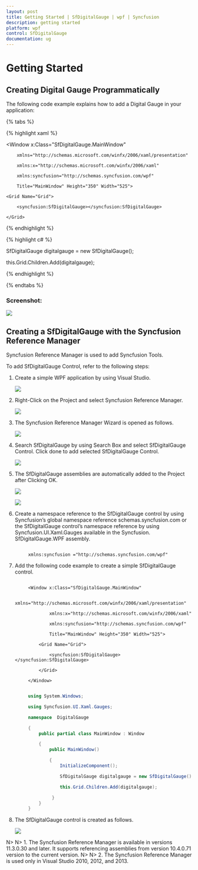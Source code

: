 ```yaml
---
layout: post
title: Getting Started | SfDigitalGauge | wpf | Syncfusion
description: getting started 
platform: wpf
control: SfDigitalGauge 
documentation: ug
---
```


# Getting Started 

## Creating Digital Gauge Programmatically

The following code example explains how to add a Digital Gauge in your application:

{% tabs %}

{% highlight xaml %}

<Window x:Class="SfDigitalGauge.MainWindow"

        xmlns="http://schemas.microsoft.com/winfx/2006/xaml/presentation"

        xmlns:x="http://schemas.microsoft.com/winfx/2006/xaml"

        xmlns:syncfusion="http://schemas.syncfusion.com/wpf"

        Title="MainWindow" Height="350" Width="525">

    <Grid Name="Grid">

        <syncfusion:SfDigitalGauge></syncfusion:SfDigitalGauge>

    </Grid>

</Window>

{% endhighlight %}

{% highlight c# %}

SfDigitalGauge digitalgauge = new SfDigitalGauge();

this.Grid.Children.Add(digitalgauge);

{% endhighlight %}

{% endtabs %}


### Screenshot:

![](Getting-Started_images/Getting-Started_img1.png)

## Creating a SfDigitalGauge with the Syncfusion Reference Manager

Syncfusion Reference Manager is used to add Syncfusion Tools.

To add SfDigitalGauge Control, refer to the following steps:

1. Create a simple WPF application by using Visual Studio.

   ![](Getting-Started_images/Getting-Started_img2.png)

2. Right-Click on the Project and select Syncfusion Reference Manager.

   ![](Getting-Started_images/Getting-Started_img3.png)

3. The Syncfusion Reference Manager Wizard is opened as follows.

   ![](Getting-Started_images/Getting-Started_img4.png)

4. Search SfDigitalGauge by using Search Box and select SfDigitalGauge Control.  Click done to add selected SfDigitalGauge Control.

   ![](Getting-Started_images/Getting-Started_img5.png)

5. The SfDigitalGauge  assemblies are automatically added to the Project after Clicking OK.

   ![](Getting-Started_images/Getting-Started_img6.png)

   ![](Getting-Started_images/Getting-Started_img7.png)

6. Create a namespace reference to the SfDigitalGauge control by using Syncfusion’s global namespace reference schemas.syncfusion.com or the SfDigitalGauge control’s namespace reference by using Syncfusion.UI.Xaml.Gauges available in the Syncfusion. SfDigitalGauge.WPF assembly.
 
   ~~~ xaml

		xmlns:syncfusion ="http://schemas.syncfusion.com/wpf" 

   ~~~   
   
7. Add the following code example to create a simple SfDigitalGauge control.

   ~~~ xaml

		<Window x:Class="SfDigitalGauge.MainWindow"

				xmlns="http://schemas.microsoft.com/winfx/2006/xaml/presentation"

				xmlns:x="http://schemas.microsoft.com/winfx/2006/xaml"

				xmlns:syncfusion="http://schemas.syncfusion.com/wpf"

				Title="MainWindow" Height="350" Width="525">

			<Grid Name="Grid">

				<syncfusion:SfDigitalGauge></syncfusion:SfDigitalGauge>  

			</Grid>

		</Window> 

   ~~~

   ~~~ csharp

		using System.Windows;

		using Syncfusion.UI.Xaml.Gauges;

		namespace  DigitalGauge

		{
			public partial class MainWindow : Window

			{
				public MainWindow()

				{
					InitializeComponent();

					SfDigitalGauge digitalgauge = new SfDigitalGauge();

					this.Grid.Children.Add(digitalgauge);

				 }
			}
		}

   ~~~
   
8. The SfDigitalGauge control is created as follows.

   ![](Getting-Started_images/Getting-Started_img8.png)

N>
N> 1. The Syncfusion Reference Manager is available in versions 11.3.0.30 and later. It supports referencing assemblies from version 10.4.0.71 version to the current version.
N>
N> 2. The Syncfusion Reference Manager is used only in Visual Studio 2010, 2012, and 2013.
